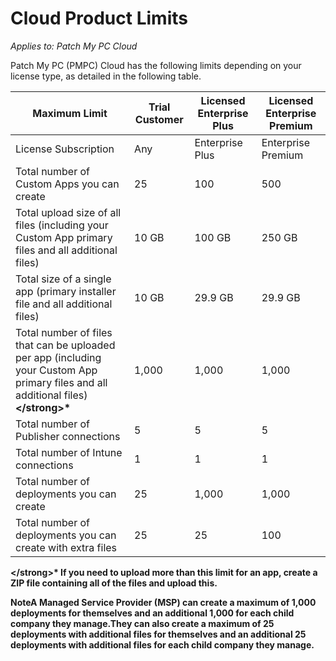 # Cloud Product Limits

_Applies to: Patch My PC Cloud_

Patch My PC (PMPC) Cloud has the following limits depending on your license type, as detailed in the following table.

| Maximum Limit                                                                                                                         | Trial Customer | Licensed Enterprise Plus | Licensed Enterprise Premium |
| ------------------------------------------------------------------------------------------------------------------------------------- | -------------- | ------------------------ | --------------------------- |
| License Subscription                                                                                                                  | Any            | Enterprise Plus          | Enterprise Premium          |
| Total number of Custom Apps you can create                                                                                            | 25             | 100                      | 500                         |
| Total upload size of all files (including your Custom App primary files and all additional files)                                     | 10 GB          | 100 GB                   | 250 GB                      |
| Total size of a single app (primary installer file and all additional files)                                                          | 10 GB          | 29.9 GB                  | 29.9 GB                     |
| Total number of files that can be uploaded per app (including your Custom App primary files and all additional files)**\</strong>\*** | 1,000          | 1,000                    | 1,000                       |
| Total number of Publisher connections                                                                                                 | 5              | 5                        | 5                           |
| Total number of Intune connections                                                                                                    | 1              | 1                        | 1                           |
| Total number of deployments you can create                                                                                            | 25             | 1,000                    | 1,000                       |
| Total number of deployments you can create with extra files                                                                           | 25             | 25                       | 100                         |

**\</strong>\* If you need to upload more than this limit for an app, create a ZIP file containing all of the files and upload this.**

**NoteA Managed Service Provider (MSP) can create a maximum of 1,000 deployments for themselves and an additional 1,000 for each child company they manage.They can also create a maximum of 25 deployments with additional files for themselves and an additional 25 deployments with additional files for each child company they manage.**
